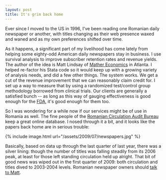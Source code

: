 ```yaml
---
layout: post
title: It's grim back home
---
```


Ever since I moved to the US in 1996, I've been reading one Romanian daily newspaper or another, with titles changing as their web presence waxed and waned and as my own preferences shifted over time.

As it happens, a significant part of my livelihood has come lately from helping some eighty-odd American daily newspapers stay in business. I use survival analysis to improve subscriber retention rates and revenue yields. The author of the idea is Matt Lindsay of [Mather Economics](http://mathereconomics.com) in Atlanta. I helped re-factor his Stata code so it would keep up with a growing variety of analysis needs, and did a few other things. The system works. We get a cut of the revenue improvement that we can reasonably claim credit for. I set up a way to measure that by using a randomized test/control group methodology borrowed from clinical trials. Our clients are generally a satisfied bunch -- as long as this way of gauging effectiveness is good enough for the [FDA](http://www.fda.gov/ScienceResearch/SpecialTopics/RunningClinicalTrials/default.htm), it's good enough for them too.

So I was wondering for a while now if our services might be of use in Romania as well. The fine people of the [Romanian Circulation Audit Bureau](http://www.brat.ro) keep a great online database. I nosed through it a bit, and it looks like the papers back home are in serious trouble:

{% include image.html url="/assets/2009/07/newspapers.jpg" %}

Basically, based on data up through the last quarter of last year, there was a silver lining: though the number of titles was falling steadily from its 2006 peak, at least for those left standing circulation held up alright. That bit of good news was wiped out in the first quarter of 2009: both circulation and titles dived to 2003-2004 levels. Romanian newspaper owners should [talk to Matt](http://mathereconomics.com/contact-us.php).
